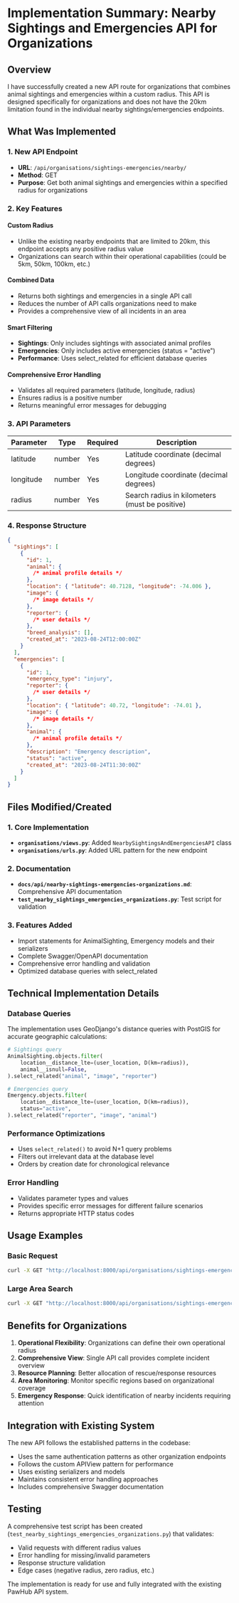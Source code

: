 # Implementation Summary: Nearby Sightings and Emergencies API for Organizations

## Overview

I have successfully created a new API route for organizations that combines animal sightings and emergencies within a custom radius. This API is designed specifically for organizations and does not have the 20km limitation found in the individual nearby sightings/emergencies endpoints.

## What Was Implemented

### 1. New API Endpoint

- **URL**: `/api/organisations/sightings-emergencies/nearby/`
- **Method**: GET
- **Purpose**: Get both animal sightings and emergencies within a specified radius for organizations

### 2. Key Features

#### Custom Radius

- Unlike the existing nearby endpoints that are limited to 20km, this endpoint accepts any positive radius value
- Organizations can search within their operational capabilities (could be 5km, 50km, 100km, etc.)

#### Combined Data

- Returns both sightings and emergencies in a single API call
- Reduces the number of API calls organizations need to make
- Provides a comprehensive view of all incidents in an area

#### Smart Filtering

- **Sightings**: Only includes sightings with associated animal profiles
- **Emergencies**: Only includes active emergencies (status = "active")
- **Performance**: Uses select_related for efficient database queries

#### Comprehensive Error Handling

- Validates all required parameters (latitude, longitude, radius)
- Ensures radius is a positive number
- Returns meaningful error messages for debugging

### 3. API Parameters

| Parameter | Type   | Required | Description                                    |
| --------- | ------ | -------- | ---------------------------------------------- |
| latitude  | number | Yes      | Latitude coordinate (decimal degrees)          |
| longitude | number | Yes      | Longitude coordinate (decimal degrees)         |
| radius    | number | Yes      | Search radius in kilometers (must be positive) |

### 4. Response Structure

```json
{
  "sightings": [
    {
      "id": 1,
      "animal": {
        /* animal profile details */
      },
      "location": { "latitude": 40.7128, "longitude": -74.006 },
      "image": {
        /* image details */
      },
      "reporter": {
        /* user details */
      },
      "breed_analysis": [],
      "created_at": "2023-08-24T12:00:00Z"
    }
  ],
  "emergencies": [
    {
      "id": 1,
      "emergency_type": "injury",
      "reporter": {
        /* user details */
      },
      "location": { "latitude": 40.72, "longitude": -74.01 },
      "image": {
        /* image details */
      },
      "animal": {
        /* animal profile details */
      },
      "description": "Emergency description",
      "status": "active",
      "created_at": "2023-08-24T11:30:00Z"
    }
  ]
}
```

## Files Modified/Created

### 1. Core Implementation

- **`organisations/views.py`**: Added `NearbySightingsAndEmergenciesAPI` class
- **`organisations/urls.py`**: Added URL pattern for the new endpoint

### 2. Documentation

- **`docs/api/nearby-sightings-emergencies-organizations.md`**: Comprehensive API documentation
- **`test_nearby_sightings_emergencies_organizations.py`**: Test script for validation

### 3. Features Added

- Import statements for AnimalSighting, Emergency models and their serializers
- Complete Swagger/OpenAPI documentation
- Comprehensive error handling and validation
- Optimized database queries with select_related

## Technical Implementation Details

### Database Queries

The implementation uses GeoDjango's distance queries with PostGIS for accurate geographic calculations:

```python
# Sightings query
AnimalSighting.objects.filter(
    location__distance_lte=(user_location, D(km=radius)),
    animal__isnull=False,
).select_related("animal", "image", "reporter")

# Emergencies query
Emergency.objects.filter(
    location__distance_lte=(user_location, D(km=radius)),
    status="active",
).select_related("reporter", "image", "animal")
```

### Performance Optimizations

- Uses `select_related()` to avoid N+1 query problems
- Filters out irrelevant data at the database level
- Orders by creation date for chronological relevance

### Error Handling

- Validates parameter types and values
- Provides specific error messages for different failure scenarios
- Returns appropriate HTTP status codes

## Usage Examples

### Basic Request

```bash
curl -X GET "http://localhost:8000/api/organisations/sightings-emergencies/nearby/?latitude=40.7128&longitude=-74.0060&radius=25"
```

### Large Area Search

```bash
curl -X GET "http://localhost:8000/api/organisations/sightings-emergencies/nearby/?latitude=40.7128&longitude=-74.0060&radius=100"
```

## Benefits for Organizations

1. **Operational Flexibility**: Organizations can define their own operational radius
2. **Comprehensive View**: Single API call provides complete incident overview
3. **Resource Planning**: Better allocation of rescue/response resources
4. **Area Monitoring**: Monitor specific regions based on organizational coverage
5. **Emergency Response**: Quick identification of nearby incidents requiring attention

## Integration with Existing System

The new API follows the established patterns in the codebase:

- Uses the same authentication patterns as other organization endpoints
- Follows the custom APIView pattern for performance
- Uses existing serializers and models
- Maintains consistent error handling approaches
- Includes comprehensive Swagger documentation

## Testing

A comprehensive test script has been created (`test_nearby_sightings_emergencies_organizations.py`) that validates:

- Valid requests with different radius values
- Error handling for missing/invalid parameters
- Response structure validation
- Edge cases (negative radius, zero radius, etc.)

The implementation is ready for use and fully integrated with the existing PawHub API system.
